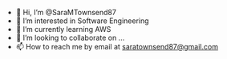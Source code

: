- 👋 Hi, I’m @SaraMTownsend87
- 👀 I’m interested in Software Engineering
- 🌱 I’m currently learning AWS
- 💞️ I’m looking to collaborate on ...
- 📫 How to reach me by email at saratownsend87@gmail.com

<!---
SaraMTownsend87/SaraMTownsend87 is a ✨ special ✨ repository because its `README.md` (this file) appears on your GitHub profile.
You can click the Preview link to take a look at your changes.
--->
